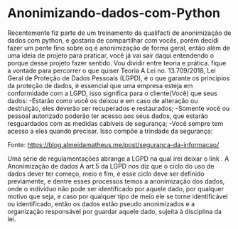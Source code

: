 # Anonimizando-dados-com-Python

Recentemente fiz parte de um treinamento da qualifacti de anonimização de dados com python, e gostaria de compartilhar com vocês, porém decidi fazer um pente fino sobre oq é anonimização de forma geral, então além de uma ideia de projeto para praticar, você já vai sair daqui entendendo o porque desse projeto fazer sentido. Vou dividir entre teoria e prática. fique a vontade para percorrer o que quiser
Teoria
A Lei no. 13.709/2018, Lei Geral de Proteção de Dados Pessoais (LGPD), é o que garante os princípios da proteção de dados, é essencial que uma empresa esteja em conformidade com a LGPD, isso significa para o cliente(Você) que seus dados:
-Estarão como você os deixou e em caso de alteração ou destruição, eles deverão ser recuperados e restaurados;
-Somente você ou pessoal autorizado poderão ter acesso aos seus dados, que estarão resguardados com as medidas cabíveis de segurança;
-Você sempre tem acesso a eles quando precisar.
Isso compõe a trindade da segurança:

Fonte: https://blog.almeidamatheus.me/post/seguranca-da-informacao/


Uma série de regulamentações abrange a LGPD na qual irei deixar o link .
A Anonimização de dados
A art.5 da LGPD nos diz que o ciclo do uso de dados dever ter começo, meio e fim, e esse ciclo deve ser definido previamente, e dentre esses processos temos a anonimização dos dados, onde o indivíduo não pode ser identificado por aquele dado, por qualquer motivo que seja, e caso por qualquer tipo de meio ele se torne identificável ou identificado, então os dados estão pseudo anonimizados e a organização responsável por guardar aquele dado, sujeita à disciplina da lei.

